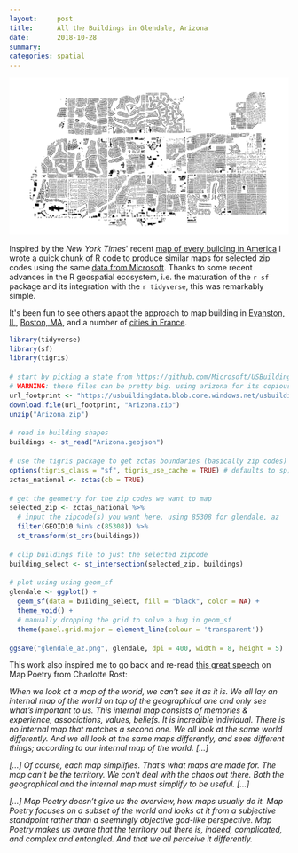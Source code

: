 ```yaml
---
layout:     post
title:      All the Buildings in Glendale, Arizona
date:       2018-10-28
summary:    
categories: spatial
---
```


![](/images/2018-10-28-glendale_az.png)

Inspired by the *New York Times*' recent [map of every building in America](https://www.nytimes.com/interactive/2018/10/12/us/map-of-every-building-in-the-united-states.html) I wrote a quick chunk of R code to produce similar maps for selected zip codes using the same [data from Microsoft](https://etachov.io/spatial/2018/06/30/building-boundaries/). Thanks to some recent advances in the R geospatial ecosystem, i.e. the maturation of the `r sf` package and its integration with the `r tidyverse`, this was remarkably simple. 

It's been fun to see others apapt the approach to map building in [Evanston, IL](https://twitter.com/hughbartling/status/1055670667209834504), [Boston, MA](https://twitter.com/andrwmllr/status/1056598521384747009), and a number of [cities in France](https://twitter.com/matamix/status/1052450295761051648).


``` r 
library(tidyverse)
library(sf)
library(tigris)

# start by picking a state from https://github.com/Microsoft/USBuildingFootprints
# WARNING: these files can be pretty big. using arizona for its copious subdivisions and reasoanable 83MB.
url_footprint <- "https://usbuildingdata.blob.core.windows.net/usbuildings-v1-1/Arizona.zip"
download.file(url_footprint, "Arizona.zip")
unzip("Arizona.zip")

# read in building shapes 
buildings <- st_read("Arizona.geojson")

# use the tigris package to get zctas boundaries (basically zip codes)
options(tigris_class = "sf", tigris_use_cache = TRUE) # defaults to sp; manually set to sf
zctas_national <- zctas(cb = TRUE)

# get the geometry for the zip codes we want to map
selected_zip <- zctas_national %>%
  # input the zipcode(s) you want here. using 85308 for glendale, az
  filter(GEOID10 %in% c(85308)) %>%
  st_transform(st_crs(buildings))

# clip buildings file to just the selected zipcode
building_select <- st_intersection(selected_zip, buildings)

# plot using using geom_sf
glendale <- ggplot() +
  geom_sf(data = building_select, fill = "black", color = NA) +
  theme_void() +
  # manually dropping the grid to solve a bug in geom_sf 
  theme(panel.grid.major = element_line(colour = 'transparent'))

ggsave("glendale_az.png", glendale, dpi = 400, width = 8, height = 5)


```

This work also inspired me to go back and re-read [this great speech](https://lisacharlotterost.github.io/2016/10/21/mappoetry/) on Map Poetry from Charlotte Rost:

*When we look at a map of the world, we can’t see it as it is. We all lay an internal map of the world on top of the geographical one and only see what’s important to us. This internal map consists of memories & experience, associations, values, beliefs. It is incredible individual. There is no internal map that matches a second one. We all look at the same world differently. And we all look at the same maps differently, and sees different things; according to our internal map of the world. [...]*

*[...] Of course, each map simplifies. That’s what maps are made for. The map can’t be the territory. We can’t deal with the chaos out there. Both the geographical and the internal map must simplify to be useful. [...]*

*[...] Map Poetry doesn’t give us the overview, how maps usually do it. Map Poetry focuses on a subset of the world and looks at it from a subjective standpoint rather than a seemingly objective god-like perspective. Map Poetry makes us aware that the territory out there is, indeed, complicated, and complex and entangled. And that we all perceive it differently.*